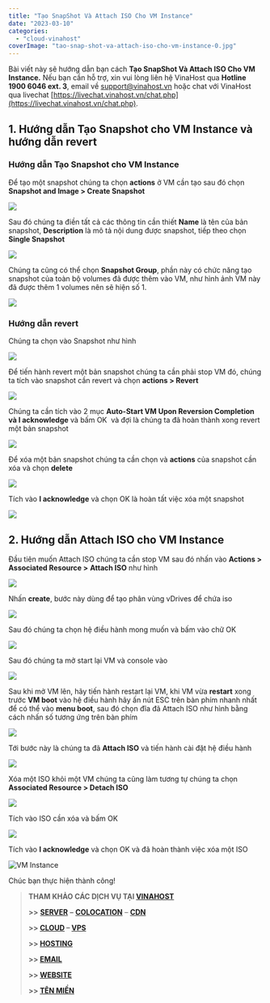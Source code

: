 ```yaml
---
title: "Tạo SnapShot Và Attach ISO Cho VM Instance"
date: "2023-03-10"
categories: 
  - "cloud-vinahost"
coverImage: "tao-snap-shot-va-attach-iso-cho-vm-instance-0.jpg"
---
```


Bài viết này sẽ hướng dẫn bạn cách **Tạo SnapShot Và Attach ISO Cho VM Instance.** Nếu bạn cần hỗ trợ, xin vui lòng liên hệ VinaHost qua **Hotline 1900 6046 ext. 3**, email về [support@vinahost.vn](mailto:support@vinahost.vn) hoặc chat với VinaHost qua livechat [https://livechat.vinahost.vn/chat.php](https://livechat.vinahost.vn/chat.php).

## **1\. Hướng dẫn Tạo Snapshot cho VM Instance và hướng dẫn revert**

### **Hướng dẫn Tạo Snapshot cho VM Instance**

Để tạo một snapshot chúng ta chọn **actions** ở VM cần tạo sau đó chọn **Snapshot and Image > Create Snapshot**

![](images/tao-snap-shot-va-attach-iso-cho-vm-instance-1.png)

Sau đó chúng ta điền tất cả các thông tin cần thiết **Name** là tên của bản snapshot, **Description** là mô tả nội dung được snapshot, tiếp theo chọn **Single Snapshot**

![](images/tao-snap-shot-va-attach-iso-cho-vm-instance-2.png)

Chúng ta cũng có thể chọn **Snapshot Group**, phần này có chức năng tạo snapshot của toàn bộ volumes đã được thêm vào VM, như hình ảnh VM này đã được thêm 1 volumes nên sẽ hiện số 1.

![](images/tao-snap-shot-va-attach-iso-cho-vm-instance-3.png)

### Hướng dẫn revert

Chúng ta chọn vào Snapshot như hình

![](images/tao-snap-shot-va-attach-iso-cho-vm-instance-4.png)

Để tiến hành revert một bản snapshot chúng ta cần phải stop VM đó, chúng ta tích vào snapshot cần revert và chọn **actions > Revert**

![](images/tao-snap-shot-va-attach-iso-cho-vm-instance-5.png)

Chúng ta cần tích vào 2 mục **Auto-Start VM Upon Reversion Completion và I acknowledge** và bấm OK  và đợi là chúng ta đã hoàn thành xong revert một bản snapshot

![](images/tao-snap-shot-va-attach-iso-cho-vm-instance-6.png)

Để xóa một bản snapshot chúng ta cần chọn và **actions** của snapshot cần xóa và chọn **delete**

![](images/tao-snap-shot-va-attach-iso-cho-vm-instance-7.png)

Tích vào **I acknowledge** và chọn OK là hoàn tất việc xóa một snapshot

![](images/tao-snap-shot-va-attach-iso-cho-vm-instance-8.png)

## **2\. Hướng dẫn Attach ISO cho VM Instance**

Đầu tiên muốn Attach ISO chúng ta cần stop VM sau đó nhấn vào **Actions >** **Associated Resource >** **Attach ISO** như hình

![](images/tao-snap-shot-va-attach-iso-cho-vm-instance-9.png)

Nhấn **create**, bước này dùng để tạo phân vùng vDrives để chứa iso

![](images/tao-snap-shot-va-attach-iso-cho-vm-instance-10.png)

Sau đó chúng ta chọn hệ điều hành mong muốn và bấm vào chữ OK

![](images/tao-snap-shot-va-attach-iso-cho-vm-instance-11.png)

Sau đó chúng ta mở start lại VM và console vào

![](images/tao-snap-shot-va-attach-iso-cho-vm-instance-12.png)

Sau khi mở VM lên, hãy tiến hành restart lại VM, khi VM vừa **restart** xong trước **VM boot** vào hệ điều hành hãy ấn nút ESC trên bàn phím nhanh nhất để có thể vào **menu boot**, sau đó chọn đĩa đã Attach ISO như hình bằng cách nhấn số tương ứng trên bàn phím

![](images/tao-snap-shot-va-attach-iso-cho-vm-instance-13.png)

Tới bước này là chúng ta đã **Attach ISO** và tiến hành cài đặt hệ điều hành

![](images/tao-snap-shot-va-attach-iso-cho-vm-instance-14.png)

Xóa một ISO khỏi một VM chúng ta cũng làm tương tự chúng ta chọn **Associated Resource > Detach ISO**

![](images/tao-snap-shot-va-attach-iso-cho-vm-instance-15.png)

Tích vào ISO cần xóa và bấm OK

![](images/tao-snap-shot-va-attach-iso-cho-vm-instance-16.png)

Tích vào **I acknowledge** và chọn OK và đã hoàn thành việc xóa một ISO

![VM Instance](images/tao-snap-shot-va-attach-iso-cho-vm-instance-17.png)

Chúc bạn thực hiện thành công!

> **THAM KHẢO CÁC DỊCH VỤ TẠI [VINAHOST](https://kb.vinahost.vn/)**
> 
> **\>>** [**SERVER**](https://vinahost.vn/thue-may-chu-rieng/) **–** [**COLOCATION**](https://vinahost.vn/colocation.html) – [**CDN**](https://vinahost.vn/dich-vu-cdn-chuyen-nghiep)
> 
> **\>> [CLOUD](https://vinahost.vn/cloud-server-gia-re/) – [VPS](https://vinahost.vn/vps-ssd-chuyen-nghiep/)**
> 
> **\>> [HOSTING](https://vinahost.vn/wordpress-hosting)**
> 
> **\>> [EMAIL](https://vinahost.vn/email-hosting)**
> 
> **\>> [WEBSITE](http://vinawebsite.vn/)**
> 
> **\>> [TÊN MIỀN](https://vinahost.vn/ten-mien-gia-re/)**
